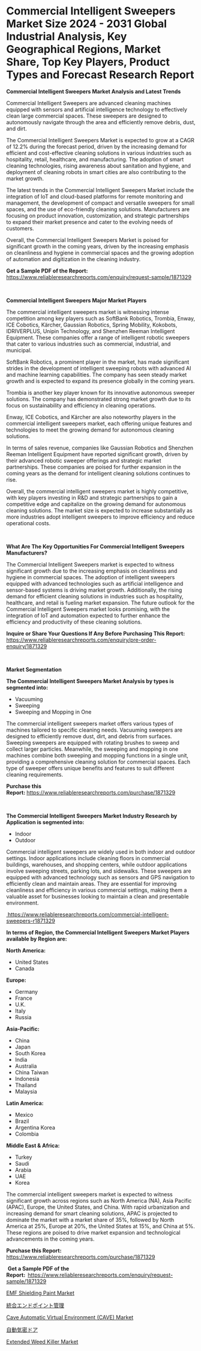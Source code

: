 <p><h1>Commercial Intelligent Sweepers Market Size 2024 - 2031 Global Industrial Analysis, Key Geographical Regions, Market Share, Top Key Players, Product Types and Forecast Research Report</h1></p><p><strong>Commercial Intelligent Sweepers Market Analysis and Latest Trends</strong></p>
<p><p>Commercial Intelligent Sweepers are advanced cleaning machines equipped with sensors and artificial intelligence technology to effectively clean large commercial spaces. These sweepers are designed to autonomously navigate through the area and efficiently remove debris, dust, and dirt.</p><p>The Commercial Intelligent Sweepers Market is expected to grow at a CAGR of 12.2% during the forecast period, driven by the increasing demand for efficient and cost-effective cleaning solutions in various industries such as hospitality, retail, healthcare, and manufacturing. The adoption of smart cleaning technologies, rising awareness about sanitation and hygiene, and deployment of cleaning robots in smart cities are also contributing to the market growth.</p><p>The latest trends in the Commercial Intelligent Sweepers Market include the integration of IoT and cloud-based platforms for remote monitoring and management, the development of compact and versatile sweepers for small spaces, and the use of eco-friendly cleaning solutions. Manufacturers are focusing on product innovation, customization, and strategic partnerships to expand their market presence and cater to the evolving needs of customers.</p><p>Overall, the Commercial Intelligent Sweepers Market is poised for significant growth in the coming years, driven by the increasing emphasis on cleanliness and hygiene in commercial spaces and the growing adoption of automation and digitization in the cleaning industry.</p></p>
<p><strong>Get a Sample PDF of the Report:&nbsp;</strong> <a href="https://www.reliableresearchreports.com/enquiry/request-sample/1871329">https://www.reliableresearchreports.com/enquiry/request-sample/1871329</a></p>
<p>&nbsp;</p>
<p><strong>Commercial Intelligent Sweepers Major Market Players</strong></p>
<p><p>The commercial intelligent sweepers market is witnessing intense competition among key players such as SoftBank Robotics, Trombia, Enway, ICE Cobotics, Kärcher, Gaussian Robotics, Spring Mobility, Kokobots, IDRIVERPLUS, Unipin Technology, and Shenzhen Reeman Intelligent Equipment. These companies offer a range of intelligent robotic sweepers that cater to various industries such as commercial, industrial, and municipal.</p><p>SoftBank Robotics, a prominent player in the market, has made significant strides in the development of intelligent sweeping robots with advanced AI and machine learning capabilities. The company has seen steady market growth and is expected to expand its presence globally in the coming years.</p><p>Trombia is another key player known for its innovative autonomous sweeper solutions. The company has demonstrated strong market growth due to its focus on sustainability and efficiency in cleaning operations.</p><p>Enway, ICE Cobotics, and Kärcher are also noteworthy players in the commercial intelligent sweepers market, each offering unique features and technologies to meet the growing demand for autonomous cleaning solutions.</p><p>In terms of sales revenue, companies like Gaussian Robotics and Shenzhen Reeman Intelligent Equipment have reported significant growth, driven by their advanced robotic sweeper offerings and strategic market partnerships. These companies are poised for further expansion in the coming years as the demand for intelligent cleaning solutions continues to rise.</p><p>Overall, the commercial intelligent sweepers market is highly competitive, with key players investing in R&D and strategic partnerships to gain a competitive edge and capitalize on the growing demand for autonomous cleaning solutions. The market size is expected to increase substantially as more industries adopt intelligent sweepers to improve efficiency and reduce operational costs.</p></p>
<p>&nbsp;</p>
<p><strong>What Are The Key Opportunities For Commercial Intelligent Sweepers Manufacturers?</strong></p>
<p><p>The Commercial Intelligent Sweepers market is expected to witness significant growth due to the increasing emphasis on cleanliness and hygiene in commercial spaces. The adoption of intelligent sweepers equipped with advanced technologies such as artificial intelligence and sensor-based systems is driving market growth. Additionally, the rising demand for efficient cleaning solutions in industries such as hospitality, healthcare, and retail is fueling market expansion. The future outlook for the Commercial Intelligent Sweepers market looks promising, with the integration of IoT and automation expected to further enhance the efficiency and productivity of these cleaning solutions.</p></p>
<p><strong>Inquire or Share Your Questions If Any Before Purchasing This Report:</strong> <a href="https://www.reliableresearchreports.com/enquiry/pre-order-enquiry/1871329">https://www.reliableresearchreports.com/enquiry/pre-order-enquiry/1871329</a></p>
<p>&nbsp;</p>
<p><strong>Market Segmentation</strong></p>
<p><strong>The Commercial Intelligent Sweepers Market Analysis by types is segmented into:</strong></p>
<p><ul><li>Vacuuming</li><li>Sweeping</li><li>Sweeping and Mopping in One</li></ul></p>
<p><p>The commercial intelligent sweepers market offers various types of machines tailored to specific cleaning needs. Vacuuming sweepers are designed to efficiently remove dust, dirt, and debris from surfaces. Sweeping sweepers are equipped with rotating brushes to sweep and collect larger particles. Meanwhile, the sweeping and mopping in one machines combine both sweeping and mopping functions in a single unit, providing a comprehensive cleaning solution for commercial spaces. Each type of sweeper offers unique benefits and features to suit different cleaning requirements.</p></p>
<p><strong>Purchase this Report:&nbsp;</strong><a href="https://www.reliableresearchreports.com/purchase/1871329">https://www.reliableresearchreports.com/purchase/1871329</a></p>
<p>&nbsp;</p>
<p><strong>The Commercial Intelligent Sweepers Market Industry Research by Application is segmented into:</strong></p>
<p><ul><li>Indoor</li><li>Outdoor</li></ul></p>
<p><p>Commercial intelligent sweepers are widely used in both indoor and outdoor settings. Indoor applications include cleaning floors in commercial buildings, warehouses, and shopping centers, while outdoor applications involve sweeping streets, parking lots, and sidewalks. These sweepers are equipped with advanced technology such as sensors and GPS navigation to efficiently clean and maintain areas. They are essential for improving cleanliness and efficiency in various commercial settings, making them a valuable asset for businesses looking to maintain a clean and presentable environment.</p></p>
<p><a href="https://www.reliableresearchreports.com/commercial-intelligent-sweepers-r1871329">&nbsp;https://www.reliableresearchreports.com/commercial-intelligent-sweepers-r1871329</a></p>
<p><strong>In terms of Region, the Commercial Intelligent Sweepers Market Players available by Region are:</strong></p>
<p>
    <p> <strong> North America: </strong>
        <ul>
            <li>United States</li>
            <li>Canada</li>
        </ul>
        </p> 
    <p> <strong> Europe: </strong>
        <ul>
            <li>Germany</li>
            <li>France</li>
            <li>U.K.</li>
            <li>Italy</li>
            <li>Russia</li>
        </ul>
        </p> 
    <p> <strong> Asia-Pacific: </strong>
        <ul>
            <li>China</li>
            <li>Japan</li>
            <li>South Korea</li>
            <li>India</li>
            <li>Australia</li>
            <li>China Taiwan</li>
            <li>Indonesia</li>
            <li>Thailand</li>
            <li>Malaysia</li>
        </ul>
        </p> 
    <p> <strong> Latin America: </strong>
        <ul>
            <li>Mexico</li>
            <li>Brazil</li>
            <li>Argentina Korea</li>
            <li>Colombia</li>
        </ul>
        </p> 
    <p> <strong> Middle East & Africa: </strong>
        <ul>
            <li>Turkey</li>
            <li>Saudi</li>
            <li>Arabia</li>
            <li>UAE</li>
            <li>Korea</li>
        </ul>
    </p>
    </p>
<p><p>The commercial intelligent sweepers market is expected to witness significant growth across regions such as North America (NA), Asia Pacific (APAC), Europe, the United States, and China. With rapid urbanization and increasing demand for smart cleaning solutions, APAC is projected to dominate the market with a market share of 35%, followed by North America at 25%, Europe at 20%, the United States at 15%, and China at 5%. These regions are poised to drive market expansion and technological advancements in the coming years.</p></p>
<p><strong>Purchase this Report: </strong><a href="https://www.reliableresearchreports.com/purchase/1871329">https://www.reliableresearchreports.com/purchase/1871329</a></p>
<p>&nbsp;<strong>Get a Sample PDF of the Report:&nbsp;&nbsp;</strong><a href="https://www.reliableresearchreports.com/enquiry/request-sample/1871329">https://www.reliableresearchreports.com/enquiry/request-sample/1871329</a></p>
<p><strong></strong></p>
<p><p><a href="https://issuu.com/reportprime-2/docs/emf-shielding-paint-market-size-2030.pptx">EMF Shielding Paint Market</a></p><p><a href="https://medium.com/@harmonybogan1944/%E7%B5%B1%E5%90%88%E3%82%A8%E3%83%B3%E3%83%89%E3%83%9D%E3%82%A4%E3%83%B3%E3%83%88%E7%AE%A1%E7%90%86%E5%B8%82%E5%A0%B4-%E5%B8%82%E5%A0%B4cagr-%E5%B8%82%E5%A0%B4%E3%83%88%E3%83%AC%E3%83%B3%E3%83%89-%E3%81%8A%E3%82%88%E3%81%B3%E6%88%90%E9%95%B7%E6%88%A6%E7%95%A5%E3%81%AB%E9%96%A2%E3%81%99%E3%82%8B%E8%A6%8B%E8%A7%A3-3d0aad8015ab">統合エンドポイント管理</a></p><p><a href="https://github.com/dx0328/Market-Research-Report-List-2/blob/main/cave-automatic-virtual-environment-cave-market.md">Cave Automatic Virtual Environment (CAVE) Market</a></p><p><a href="https://github.com/EmoryYundt1935/Market-Research-Report-List-1/blob/main/219989043551.md">自動気密ドア</a></p><p><a href="https://issuu.com/reportprime-2/docs/extended-weed-killer-market-size-2030.pptx">Extended Weed Killer Market</a></p></p>